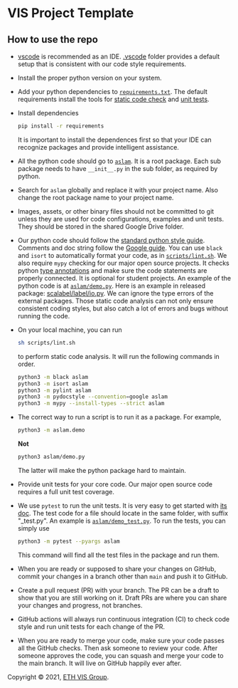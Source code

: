 # VIS Project Template

## How to use the repo

- [vscode](https://code.visualstudio.com/) is recommended as an IDE. [.vscode](.vscode) folder provides a default setup that is consistent with our code style requirements.
- Install the proper python version on your system.
- Add your python dependencies to [`requirements.txt`](./requirements.txt). The default requirements install the tools for [static code check](<https://en.wikipedia.org/wiki/Lint_(software)>) and [unit tests](https://en.wikipedia.org/wiki/Unit_testing).
- Install dependencies

  ```bash
  pip install -r requirements
  ```

  It is important to install the dependences first so that your IDE can recognize packages and provide intelligent assistance.

- All the python code should go to [`aslam`](aslam/). It is a root package. Each sub package needs to have `__init__.py` in the sub folder, as required by python.
- Search for `aslam` globally and replace it with your project name. Also change the root package name to your project name.
- Images, assets, or other binary files should not be committed to git unless they are used for code configurations, examples and unit tests. They should be stored in the shared Google Drive folder.
- Our python code should follow the [standard python style guide](https://www.python.org/dev/peps/pep-0008/). Comments and doc string follow the [Google guide](https://google.github.io/styleguide/pyguide.html#s3.8-comments-and-docstrings). You can use `black` and `isort` to automatically format your code, as in [`scripts/lint.sh`](./scripts/lint.sh). We also require `mypy` checking for our major open source projects. It checks python [type annotations](https://docs.python.org/3/library/typing.html) and make sure the code statements are properly connected. It is optional for student projects. An example of the python code is at [`aslam/demo.py`](aslam/demo.py). Here is an example in released package: [scalabel/label/io.py](https://github.com/scalabel/scalabel/blob/master/scalabel/label/io.py). We can ignore the type errors of the external packages. Those static code analysis can not only ensure consistent coding styles, but also catch a lot of errors and bugs without running the code.
- On your local machine, you can run

  ```bash
  sh scripts/lint.sh
  ```

  to perform static code analysis. It will run the following commands in order.

  ```bash
  python3 -m black aslam
  python3 -m isort aslam
  python3 -m pylint aslam
  python3 -m pydocstyle --convention=google aslam
  python3 -m mypy --install-types --strict aslam
  ```

- The correct way to run a script is to run it as a package. For example,

  ```bash
  python3 -m aslam.demo
  ```

  **Not**

  ```bash
  python3 aslam/demo.py
  ```

  The latter will make the python package hard to maintain.

- Provide unit tests for your core code. Our major open source code requires a full unit test coverage.
- We use `pytest` to run the unit tests. It is very easy to get started with [its doc](https://docs.pytest.org/). The test code for a file should locate in the same folder, with suffix "\_test.py". An example is [`aslam/demo_test.py`](aslam/demo_test.py). To run the tests, you can simply use

  ```bash
  python3 -m pytest --pyargs aslam
  ```

  This command will find all the test files in the package and run them.

- When you are ready or supposed to share your changes on GitHub, commit your changes in a branch other than `main` and push it to GitHub.
- Create a pull request (PR) with your branch. The PR can be a draft to show that you are still working on it. Draft PRs are where you can share your changes and progress, not branches.
- GitHub actions will always run continuous integration (CI) to check code style and run unit tests for each change of the PR.
- When you are ready to merge your code, make sure your code passes all the GitHub checks. Then ask someone to review your code. After someone approves the code, you can squash and merge your code to the main branch. It will live on GitHub happily ever after.

Copyright © 2021, [ETH VIS Group](https://cv.ethz.ch/).
